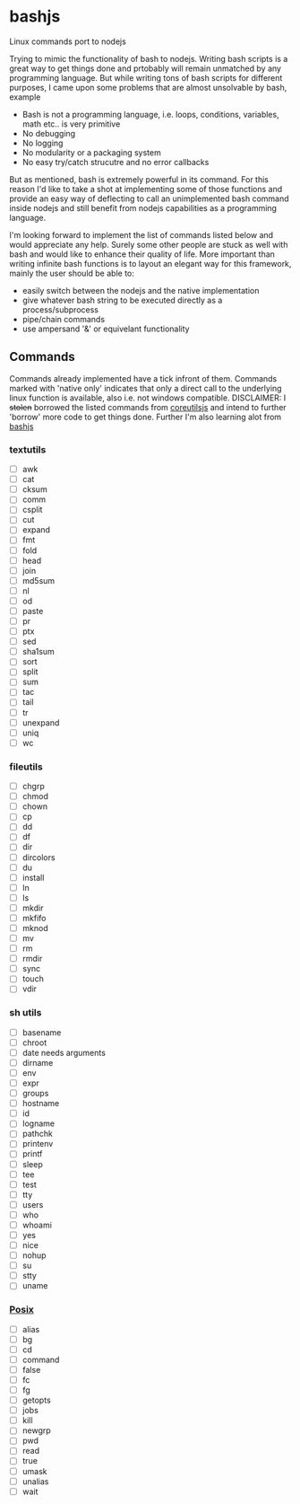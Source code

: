 # bashjs


Linux commands port to nodejs

Trying to mimic the functionality of bash to nodejs. Writing bash scripts is a great way to get things done and prtobably will remain unmatched by any programming language. 
But while writing tons of bash scripts for different purposes, I came upon some problems that are almost unsolvable by bash, example

* Bash is not a programming language, i.e. loops, conditions, variables, math etc.. is very primitive
* No debugging
* No logging
* No modularity or a packaging system
* No easy try/catch strucutre and no error callbacks

But as mentioned, bash is extremely powerful in its command. For this reason I'd like to take a shot at implementing some of those functions and provide an easy way of deflecting to call an unimplemented bash command inside nodejs and still benefit from nodejs capabilities as a programming language.

I'm looking forward to implement the list of commands listed below and would appreciate any help. Surely some other people are stuck as well with bash and would like to enhance their quality of life.
More important than writing infinite bash functions is to layout an elegant way for this framework, mainly the user should be able to:

* easily switch between the nodejs and the native implementation
* give whatever bash string to be executed directly as a process/subprocess
* pipe/chain commands
* use ampersand '&' or equivelant functionality



## Commands

Commands already implemented have a tick infront of them. Commands marked with 'native only' indicates that only a direct call to the underlying linux function is available, also i.e. not windows compatible. DISCLAIMER: I  ~~stolen~~ borrowed the listed commands from [coreutilsjs](https://github.com/piranna/coreutils.js) and intend to further 'borrow' more code to get things done. Further I'm also learning alot from [bashjs]()


### textutils
- [ ] awk
- [ ] cat
- [ ] cksum
- [ ] comm
- [ ] csplit
- [ ] cut
- [ ] expand
- [ ] fmt
- [ ] fold
- [ ] head
- [ ] join
- [ ] md5sum
- [ ] nl
- [ ] od
- [ ] paste
- [ ] pr
- [ ] ptx
- [ ] sed
- [ ] sha1sum
- [ ] sort
- [ ] split
- [ ] sum
- [ ] tac
- [ ] tail
- [ ] tr
- [ ] unexpand
- [ ] uniq
- [ ] wc

### fileutils
- [ ] chgrp
- [ ] chmod
- [ ] chown
- [ ] cp
- [ ] dd
- [ ] df
- [ ] dir
- [ ] dircolors
- [ ] du
- [ ] install
- [ ] ln
- [ ] ls
- [ ] mkdir
- [ ] mkfifo
- [ ] mknod
- [ ] mv
- [ ] rm
- [ ] rmdir
- [ ] sync
- [ ] touch
- [ ] vdir

### sh utils
- [ ] basename
- [ ] chroot
- [ ] date needs arguments
- [ ] dirname
- [ ] env
- [ ] expr
- [ ] groups
- [ ] hostname
- [ ] id
- [ ] logname
- [ ] pathchk
- [ ] printenv
- [ ] printf
- [ ] sleep
- [ ] tee
- [ ] test
- [ ] tty
- [ ] users
- [ ] who
- [ ] whoami
- [ ] yes
- [ ] nice
- [ ] nohup
- [ ] su
- [ ] stty
- [ ] uname

### [Posix](http://pubs.opengroup.org/onlinepubs/009604599/utilities/xcu_chap02.html#tag_02_09_01_01)
- [ ] alias
- [ ] bg
- [ ] cd
- [ ] command
- [ ] false
- [ ] fc
- [ ] fg
- [ ] getopts
- [ ] jobs
- [ ] kill
- [ ] newgrp
- [ ] pwd
- [ ] read
- [ ] true
- [ ] umask
- [ ] unalias
- [ ] wait
